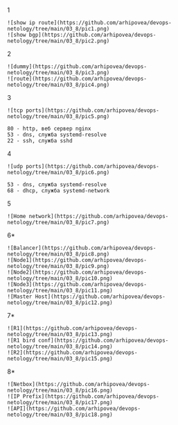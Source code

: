 1

	![show ip route](https://github.com/arhipovea/devops-netology/tree/main/03_8/pic1.png)
	![show bgp](https://github.com/arhipovea/devops-netology/tree/main/03_8/pic2.png)

2

	![dummy](https://github.com/arhipovea/devops-netology/tree/main/03_8/pic3.png)
	![route](https://github.com/arhipovea/devops-netology/tree/main/03_8/pic4.png)

3

	![tcp ports](https://github.com/arhipovea/devops-netology/tree/main/03_8/pic5.png)

	80 - http, веб сервер nginx
	53 - dns, служба systemd-resolve
	22 - ssh, служба sshd

4

	![udp ports](https://github.com/arhipovea/devops-netology/tree/main/03_8/pic6.png)

	53 - dns, служба systemd-resolve
	68 - dhcp, служба systemd-network

5

	![Home network](https://github.com/arhipovea/devops-netology/tree/main/03_8/pic7.png)

6*

	![Balancer](https://github.com/arhipovea/devops-netology/tree/main/03_8/pic8.png)
	![Node1](https://github.com/arhipovea/devops-netology/tree/main/03_8/pic9.png)
	![Node2](https://github.com/arhipovea/devops-netology/tree/main/03_8/pic10.png)
	![Node3](https://github.com/arhipovea/devops-netology/tree/main/03_8/pic11.png)
	![Master Host](https://github.com/arhipovea/devops-netology/tree/main/03_8/pic12.png)

7*

	![R1](https://github.com/arhipovea/devops-netology/tree/main/03_8/pic13.png)
	![R1 bird conf](https://github.com/arhipovea/devops-netology/tree/main/03_8/pic14.png)
	![R2](https://github.com/arhipovea/devops-netology/tree/main/03_8/pic15.png)

8*

	![Netbox](https://github.com/arhipovea/devops-netology/tree/main/03_8/pic16.png)
	![IP Prefix](https://github.com/arhipovea/devops-netology/tree/main/03_8/pic17.png)
	![API](https://github.com/arhipovea/devops-netology/tree/main/03_8/pic18.png)
